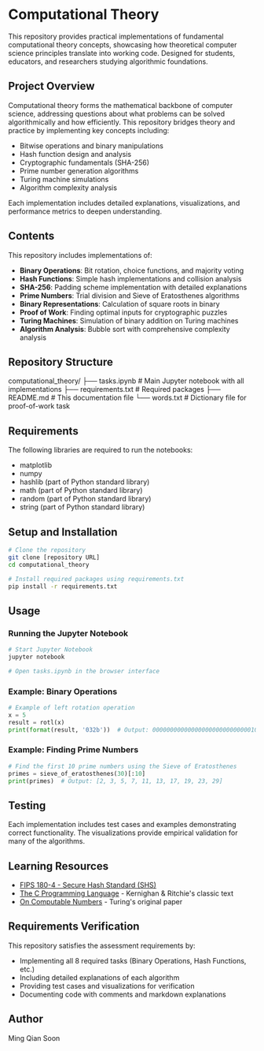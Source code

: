 # Computational Theory

This repository provides practical implementations of fundamental computational theory concepts, showcasing how theoretical computer science principles translate into working code. Designed for students, educators, and researchers studying algorithmic foundations.

## Project Overview
Computational theory forms the mathematical backbone of computer science, addressing questions about what problems can be solved algorithmically and how efficiently. This repository bridges theory and practice by implementing key concepts including:

- Bitwise operations and binary manipulations
- Hash function design and analysis
- Cryptographic fundamentals (SHA-256)
- Prime number generation algorithms
- Turing machine simulations
- Algorithm complexity analysis

Each implementation includes detailed explanations, visualizations, and performance metrics to deepen understanding.

## Contents

This repository includes implementations of:

- **Binary Operations**: Bit rotation, choice functions, and majority voting
- **Hash Functions**: Simple hash implementations and collision analysis
- **SHA-256**: Padding scheme implementation with detailed explanations
- **Prime Numbers**: Trial division and Sieve of Eratosthenes algorithms
- **Binary Representations**: Calculation of square roots in binary
- **Proof of Work**: Finding optimal inputs for cryptographic puzzles
- **Turing Machines**: Simulation of binary addition on Turing machines
- **Algorithm Analysis**: Bubble sort with comprehensive complexity analysis

## Repository Structure

computational_theory/
├── tasks.ipynb        # Main Jupyter notebook with all implementations
├── requirements.txt   # Required packages
├── README.md          # This documentation file
└── words.txt          # Dictionary file for proof-of-work task

## Requirements

The following libraries are required to run the notebooks:
- matplotlib
- numpy
- hashlib (part of Python standard library)
- math (part of Python standard library)
- random (part of Python standard library)
- string (part of Python standard library)

## Setup and Installation

```bash
# Clone the repository
git clone [repository URL]
cd computational_theory

# Install required packages using requirements.txt
pip install -r requirements.txt
```

## Usage

### Running the Jupyter Notebook

```bash
# Start Jupyter Notebook
jupyter notebook

# Open tasks.ipynb in the browser interface
```

### Example: Binary Operations

```python
# Example of left rotation operation
x = 5
result = rotl(x)
print(format(result, '032b'))  # Output: 00000000000000000000000000001010
```

### Example: Finding Prime Numbers

```python
# Find the first 10 prime numbers using the Sieve of Eratosthenes
primes = sieve_of_eratosthenes(30)[:10]
print(primes)  # Output: [2, 3, 5, 7, 11, 13, 17, 19, 23, 29]
```

## Testing

Each implementation includes test cases and examples demonstrating correct functionality. The visualizations provide empirical validation for many of the algorithms.

## Learning Resources
- [FIPS 180-4 - Secure Hash Standard (SHS)](https://nvlpubs.nist.gov/nistpubs/FIPS/NIST.FIPS.180-4.pdf)
- [The C Programming Language](https://en.wikipedia.org/wiki/The_C_Programming_Language) - Kernighan & Ritchie's classic text
- [On Computable Numbers](https://www.cs.virginia.edu/~robins/Turing_Paper_1936.pdf) - Turing's original paper

## Requirements Verification

This repository satisfies the assessment requirements by:

- Implementing all 8 required tasks (Binary Operations, Hash Functions, etc.)
- Including detailed explanations of each algorithm
- Providing test cases and visualizations for verification
- Documenting code with comments and markdown explanations

## Author 
Ming Qian Soon
